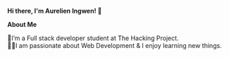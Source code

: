 **Hi there, I'm Aurelien Ingwen! :wave:**


**About Me**

🌱I’m a Full stack developer student at The Hacking Project.  
👨‍💻I am passionate about Web Development & I enjoy learning new things.
<style>H1{color:Blue;}</style>
